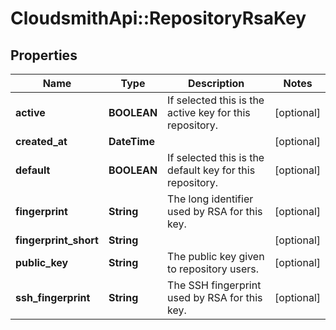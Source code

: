 # CloudsmithApi::RepositoryRsaKey

## Properties
Name | Type | Description | Notes
------------ | ------------- | ------------- | -------------
**active** | **BOOLEAN** | If selected this is the active key for this repository. | [optional] 
**created_at** | **DateTime** |  | [optional] 
**default** | **BOOLEAN** | If selected this is the default key for this repository. | [optional] 
**fingerprint** | **String** | The long identifier used by RSA for this key. | [optional] 
**fingerprint_short** | **String** |  | [optional] 
**public_key** | **String** | The public key given to repository users. | [optional] 
**ssh_fingerprint** | **String** | The SSH fingerprint used by RSA for this key. | [optional] 


